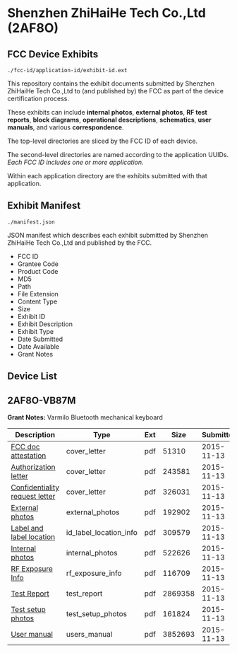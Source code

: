 # Shenzhen ZhiHaiHe Tech Co.,Ltd (2AF8O)
## FCC Device Exhibits

```
./fcc-id/application-id/exhibit-id.ext
```

This repository contains the exhibit documents submitted by Shenzhen ZhiHaiHe Tech Co.,Ltd to (and published by) the FCC as part of the device certification process.

These exhibits can include **internal photos**, **external photos**, **RF test reports**, **block diagrams**, **operational descriptions**, **schematics**, **user manuals**, and various **correspondence**.

The top-level directories are sliced by the FCC ID of each device.

The second-level directories are named according to the application UUIDs. *Each FCC ID includes one or more application.*

Within each application directory are the exhibits submitted with that application. 

## Exhibit Manifest

```
./manifest.json
```

JSON manifest which describes each exhibit submitted by Shenzhen ZhiHaiHe Tech Co.,Ltd and published by the FCC.

- FCC ID
- Grantee Code
- Product Code
- MD5
- Path
- File Extension
- Content Type
- Size
- Exhibit ID
- Exhibit Description
- Exhibit Type
- Date Submitted
- Date Available
- Grant Notes

## Device List
## 2AF8O-VB87M
**Grant Notes:** Varmilo Bluetooth mechanical keyboard

| Description | Type | Ext | Size | Submitted | Available |
| ----------- | ---- | --- | ---- | --------- | --------- |
| [FCC doc attestation](2AF8O-VB87M/3fb198adaa4b86ce0e907fdddc6c782a/2812039.pdf) | cover_letter | pdf | 51310 | 2015-11-13 | 2015-11-13 |
| [Authorization letter](2AF8O-VB87M/3fb198adaa4b86ce0e907fdddc6c782a/2812040.pdf) | cover_letter | pdf | 243581 | 2015-11-13 | 2015-11-13 |
| [Confidentiality request letter](2AF8O-VB87M/3fb198adaa4b86ce0e907fdddc6c782a/2812041.pdf) | cover_letter | pdf | 326031 | 2015-11-13 | 2015-11-13 |
| [External photos](2AF8O-VB87M/3fb198adaa4b86ce0e907fdddc6c782a/2812044.pdf) | external_photos | pdf | 192902 | 2015-11-13 | 2015-11-13 |
| [Label and label location](2AF8O-VB87M/3fb198adaa4b86ce0e907fdddc6c782a/2812048.pdf) | id_label_location_info | pdf | 309579 | 2015-11-13 | 2015-11-13 |
| [Internal photos](2AF8O-VB87M/3fb198adaa4b86ce0e907fdddc6c782a/2812043.pdf) | internal_photos | pdf | 522626 | 2015-11-13 | 2015-11-13 |
| [RF Exposure Info](2AF8O-VB87M/3fb198adaa4b86ce0e907fdddc6c782a/2812046.pdf) | rf_exposure_info | pdf | 116709 | 2015-11-13 | 2015-11-13 |
| [Test Report](2AF8O-VB87M/3fb198adaa4b86ce0e907fdddc6c782a/2812047.pdf) | test_report | pdf | 2869358 | 2015-11-13 | 2015-11-13 |
| [Test setup photos](2AF8O-VB87M/3fb198adaa4b86ce0e907fdddc6c782a/2812038.pdf) | test_setup_photos | pdf | 161824 | 2015-11-13 | 2015-11-13 |
| [User manual](2AF8O-VB87M/3fb198adaa4b86ce0e907fdddc6c782a/2812037.pdf) | users_manual | pdf | 3852693 | 2015-11-13 | 2015-11-13 |
